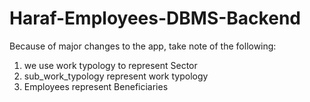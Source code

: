 # Haraf-Employees-DBMS-Backend

Because of major changes to the app, take note of the following:

1.  we use work typology to represent Sector
2.  sub_work_typology represent work typology
3.  Employees represent Beneficiaries